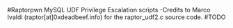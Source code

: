 #Raptorpwn MySQL UDF Privilege Escalation scripts
 -Credits to Marco Ivaldi (raptor[at]0xdeadbeef.info) for the raptor_udf2.c source code.
#TODO
